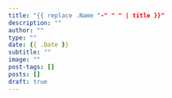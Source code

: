 ```yaml
---
title: "{{ replace .Name "-" " " | title }}"
description: ""
author: ""
type: ""
date: {{ .Date }}
subtitle: ""
image: ""
post-tags: []
posts: []
draft: true
---
```

